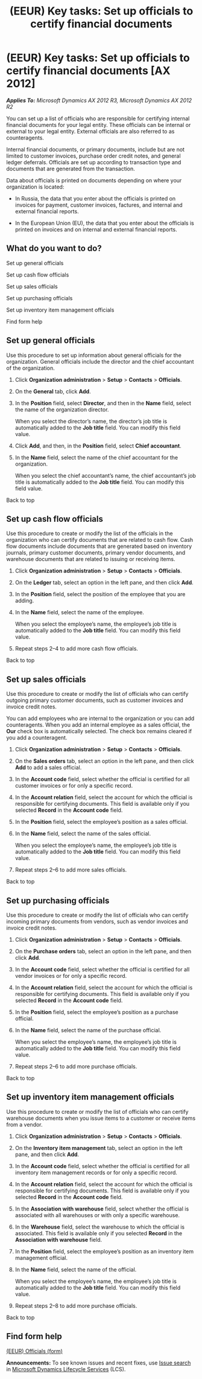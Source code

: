 ﻿---
title: '(EEUR) Key tasks: Set up officials to certify financial documents'
TOCTitle: '(EEUR) Key tasks: Set up officials to certify financial documents'
ms:assetid: e493419a-1835-4be6-a565-e8e814d9959d
ms:mtpsurl: https://technet.microsoft.com/en-us/library/JJ874421(v=AX.60)
ms:contentKeyID: 50619738
ms.date: 04/18/2014
mtps_version: v=AX.60
f1_keywords:
- certification
- counterpart
- officials
- counterpart officials
- internal financial documents
---

# (EEUR) Key tasks: Set up officials to certify financial documents [AX 2012]


_**Applies To:** Microsoft Dynamics AX 2012 R3, Microsoft Dynamics AX 2012 R2_

You can set up a list of officials who are responsible for certifying internal financial documents for your legal entity. These officials can be internal or external to your legal entity. External officials are also referred to as counteragents.

Internal financial documents, or primary documents, include but are not limited to customer invoices, purchase order credit notes, and general ledger deferrals. Officials are set up according to transaction type and documents that are generated from the transaction.

Data about officials is printed on documents depending on where your organization is located:

  - In Russia, the data that you enter about the officials is printed on invoices for payment, customer invoices, factures, and internal and external financial reports.

  - In the European Union (EU), the data that you enter about the officials is printed on invoices and on internal and external financial reports.

## What do you want to do?

Set up general officials

Set up cash flow officials

Set up sales officials

Set up purchasing officials

Set up inventory item management officials

Find form help

## Set up general officials

Use this procedure to set up information about general officials for the organization. General officials include the director and the chief accountant of the organization.

1.  Click **Organization administration** \> **Setup** \> **Contacts** \> **Officials**.

2.  On the **General** tab, click **Add**.

3.  In the **Position** field, select **Director**, and then in the **Name** field, select the name of the organization director.
    
    When you select the director’s name, the director’s job title is automatically added to the **Job title** field. You can modify this field value.

4.  Click **Add**, and then, in the **Position** field, select **Chief accountant**.

5.  In the **Name** field, select the name of the chief accountant for the organization.
    
    When you select the chief accountant’s name, the chief accountant’s job title is automatically added to the **Job title** field. You can modify this field value.

Back to top

## Set up cash flow officials

Use this procedure to create or modify the list of the officials in the organization who can certify documents that are related to cash flow. Cash flow documents include documents that are generated based on inventory journals, primary customer documents, primary vendor documents, and warehouse documents that are related to issuing or receiving items.

1.  Click **Organization administration** \> **Setup** \> **Contacts** \> **Officials**.

2.  On the **Ledger** tab, select an option in the left pane, and then click **Add**.

3.  In the **Position** field, select the position of the employee that you are adding.

4.  In the **Name** field, select the name of the employee.
    
    When you select the employee’s name, the employee’s job title is automatically added to the **Job title** field. You can modify this field value.

5.  Repeat steps 2–4 to add more cash flow officials.

Back to top

## Set up sales officials

Use this procedure to create or modify the list of officials who can certify outgoing primary customer documents, such as customer invoices and invoice credit notes.

You can add employees who are internal to the organization or you can add counteragents. When you add an internal employee as a sales official, the **Our** check box is automatically selected. The check box remains cleared if you add a counteragent.

1.  Click **Organization administration** \> **Setup** \> **Contacts** \> **Officials**.

2.  On the **Sales orders** tab, select an option in the left pane, and then click **Add** to add a sales official.

3.  In the **Account code** field, select whether the official is certified for all customer invoices or for only a specific record.

4.  In the **Account relation** field, select the account for which the official is responsible for certifying documents. This field is available only if you selected **Record** in the **Account code** field.

5.  In the **Position** field, select the employee’s position as a sales official.

6.  In the **Name** field, select the name of the sales official.
    
    When you select the employee’s name, the employee’s job title is automatically added to the **Job title** field. You can modify this field value.

7.  Repeat steps 2–6 to add more sales officials.

Back to top

## Set up purchasing officials

Use this procedure to create or modify the list of officials who can certify incoming primary documents from vendors, such as vendor invoices and invoice credit notes.

1.  Click **Organization administration** \> **Setup** \> **Contacts** \> **Officials**.

2.  On the **Purchase orders** tab, select an option in the left pane, and then click **Add**.

3.  In the **Account code** field, select whether the official is certified for all vendor invoices or for only a specific record.

4.  In the **Account relation** field, select the account for which the official is responsible for certifying documents. This field is available only if you selected **Record** in the **Account code** field.

5.  In the **Position** field, select the employee’s position as a purchase official.

6.  In the **Name** field, select the name of the purchase official.
    
    When you select the employee’s name, the employee’s job title is automatically added to the **Job title** field. You can modify this field value.

7.  Repeat steps 2–6 to add more purchase officials.

Back to top

## Set up inventory item management officials

Use this procedure to create or modify the list of officials who can certify warehouse documents when you issue items to a customer or receive items from a vendor.

1.  Click **Organization administration** \> **Setup** \> **Contacts** \> **Officials**.

2.  On the **Inventory item management** tab, select an option in the left pane, and then click **Add**.

3.  In the **Account code** field, select whether the official is certified for all inventory item management records or for only a specific record.

4.  In the **Account relation** field, select the account for which the official is responsible for certifying documents. This field is available only if you selected **Record** in the **Account code** field.

5.  In the **Association with warehouse** field, select whether the official is associated with all warehouses or with only a specific warehouse.

6.  In the **Warehouse** field, select the warehouse to which the official is associated. This field is available only if you selected **Record** in the **Association with warehouse** field.

7.  In the **Position** field, select the employee’s position as an inventory item management official.

8.  In the **Name** field, select the name of the official.
    
    When you select the employee’s name, the employee’s job title is automatically added to the **Job title** field. You can modify this field value.

9.  Repeat steps 2–8 to add more purchase officials.

Back to top

## Find form help

[(EEUR) Officials (form)](https://technet.microsoft.com/en-us/library/jj710672\(v=ax.60\))

  
**Announcements:** To see known issues and recent fixes, use [Issue search](http://go.microsoft.com/fwlink/?linkid=389258) in [Microsoft Dynamics Lifecycle Services](http://go.microsoft.com/fwlink/?linkid=306505) (LCS).

